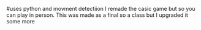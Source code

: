 #uses python and movment detectiion I remade the casic game but so you can play in person. This was made as a final so a class but I upgraded it some more

